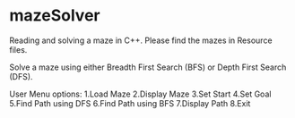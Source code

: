 # mazeSolver

Reading and solving a maze in C++.
Please find the mazes in Resource files.

Solve a maze using either Breadth First Search (BFS) or Depth First Search (DFS).

User Menu options:
1.Load Maze
2.Display Maze
3.Set Start
4.Set Goal
5.Find Path using DFS
6.Find Path using BFS
7.Display Path 
8.Exit
